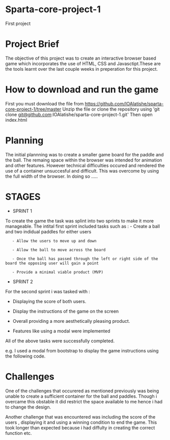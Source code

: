 # Sparta-core-project-1
First project



# Project Brief
The objective of this project was to create an interactive browser based game which incorporates the use of HTML, CSS and Javasctipt.These are the tools learnt over the last couple weeks in preperation for this project. 


# How to download and run the game
First you must download the file from https://github.com/IOAlatishe/sparta-core-project-1/tree/master
Unzip the file or clone the repository using 'git clone git@github.com:IOAlatishe/sparta-core-project-1.git' 
Then open index.html 



  # Planning 
  
The initial plannning was to create a smaller game board for the paddle and the ball. The remaing space within the browser was intended for animation and other features. However technical difficulties occured and rendered the use of a container unsuccesful and difficult. This was overcome by using the full width of the browser. In doing so ..... 




# STAGES 
- SPRINT 1

To create the game the task was splint into two sprints to make it more manageable. 
The intital first sprint included tasks such as :
       - Create a ball and two indidual paddles for either users
        
       - Allow the users to move up and down
        
       - Allow the ball to move across the board
        
       - Once the ball has passed through the left or right side of the board the opposing user will gain a point
        
       - Provide a minimal viable product (MVP)


- SPRINT 2
  
For the second sprint i was tasked with : 
 - Displaying the score of both users.
 
 - Display the instructions of the game on the screen
 
 - Overall providing a more aesthetically pleasing product.
 
 - Features like using a modal were implemented 
 
 
All of the above tasks were successfully completed.
 
 e.g. I used a modal from bootstrap to display the game instructions using the following code.
 


#  Challenges 
  
One of the challenges that occurered as mentioned previously was being unable to create a sufficient container for the ball and paddles. Though i overcame this obstable it did restrict the space available to me hence i had to change the design. 

Another challenge that was encountered was including the score of the users , displaying it and using a winning condition to end the game. This took longer than expected because i had diffulty in creating the correct function etc.
